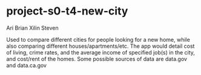 # project-s0-t4-new-city

Ari	Brian	Xilin	Steven

Used to compare different cities for people looking for a new home, while also comparing different houses/apartments/etc. The app would detail cost of living, crime rates, and the average income of specified job(s) in the city, and cost/rent of the homes.
Some possible sources of data are data.gov and data.ca.gov


